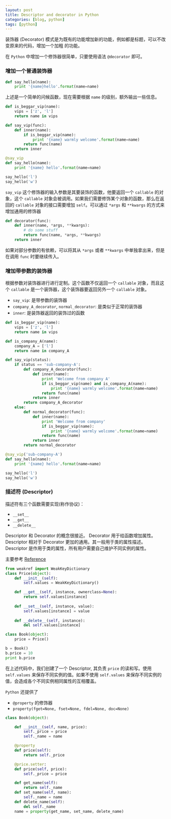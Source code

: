 ```yaml
---
layout: post
title: Descriptor and decorator in Python
categories: [blog, python]
tags: [python]
---
```


装饰器 (Decorator) 模式是为既有的功能增加新的功能，例如都是标题，可以不改变原来的代码，增加一个加粗
的功能。

在 `Python` 中增加一个修饰器很简单，只要使用语法 `@decorator` 即可。

### 增加一个普通装饰器

```python
def say_hello(name):
    print '{name}hello'.format(name=name)
```

上述是一个简单的问候函数，现在需要根据 `name` 的级别，额外输出一些信息。

```python
def is_beggar_vip(name):
    vips = ['z', 'l']
    return name in vips

def say_vip(func):
    def inner(name):
        if is_beggar_vip(name):
            print '{name} warmly welcome'.format(name=name)
        return func(name)
    return inner

@say_vip
def say_hello(name):
    print '{name} hello'.format(name=name)

say_hello('l')
say_hello('w')
```

`say_vip` 这个修饰器的输入参数是其要装饰的函数，他要返回一个 `callable` 的对象，这个 `callable` 对象会被调用。如果我们需要修饰某个对象的函数，那么在返回的 `callable` 对象的接口需要增加 `self`。可以通过 `*args` 和 `**kwargs` 的方式来增加通用的修饰器

```python
def decorator(func):
    def inner(name, *args, **kwargs):
        # do some stuff
        return func(name, *args, **kwargs)
    return inner
```

如果对部分参数的有依赖，可以将其从 `*args` 或者 `**kwargs` 中单独拿出来，但是在调用 `func` 时要继续传入。

### 增加带参数的装饰器

根据参数对装饰器进行进行定制。这个函数不仅返回一个 `callable` 对象，而且这个 `callable` 是一个装饰器，这个装饰器要返回另外一个 `callable` 对象。

+ `say_vip`: 是带参数的装饰器
+ `company_A_decorator`, `normal_decorator`: 是类似于正常的装饰器
+ `inner`: 是装饰器返回的装饰过的函数

```python
def is_beggar_vip(name):
    vips = ['z', 'l']
    return name in vips

def is_company_A(name):
    company_A = ['l']
    return name in company_A

def say_vip(status):
    if status == 'sub-company-A':
        def company_A_decorator(func):
            def inner(name):
                print 'Welcome from company A'
                if is_beggar_vip(name) and is_company_A(name):
                    print '{name} warmly welcome'.format(name=name)
                return func(name)
            return inner
        return company_A_decorator
    else:
        def normal_decorator(func):
            def inner(name):
                print 'Welcome from company'
                if is_beggar_vip(name):
                    print '{name} warmly welcome'.format(name=name)
                return func(name)
            return inner
        return normal_decorator

@say_vip('sub-company-A')
def say_hello(name):
    print '{name} hello'.format(name=name)

say_hello('l')
say_hello('w')
```

### 描述符 (Descriptor)

描述符有三个函数需要实现(称作协议)：

+ `__set__`
+ `__get__`
+ `__delete__`

Descriptor 和 Decorator 的概念很接近。 Decorator 用于给函数增加属性。Descriptor 相对于 Decorator 更加的通用。其一般用于类的属性描述。 Descriptor 是作用于类的属性，所有用户需要自己维护不同实例的属性。

主要参考 [Reference][1]

```python
from weakref import WeakKeyDictionary
class Price(object):
    def __init__(self):
        self.values = WeakKeyDictionary()

    def __get__(self, instance, ownerclass=None):
        return self.values[instance]
    
    def __set__(self, instance, value):
        self.values[instance] = value
    
    def __delete__(self, instance):
        del self.values[instance]

class Book(object):
    price = Price()

b = Book()
b.price = 10
print b.price
```

在上述代码中，我们创建了一个 Descriptor, 其负责 `price` 的读和写。使用 `self.values` 来保存不同实例的值。如果不使用 `self.values` 来保存不同实例的值，会造成各个不同实例相同属性的互相覆盖。

`Python` 还提供了 
+ `@property` 的修饰器
+ `property(fget=None, fset=None, fdel=None, doc=None)`

```python
class Book(object):

    def __init__(self, name, price):
        self._price = price
        self._name = name

    @property
    def price(self):
        return self._price

    @price.setter:
    def price(self, price):
        self._price = price

    def get_name(self):
        return self._name
    def set_name(self, name):
        self._name = name
    def delete_name(self):
        del self._name
    name = property(get_name, set_name, delete_name)
```

[1]: https://www.smallsurething.com/python-descriptors-made-simple/
